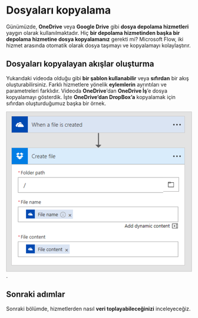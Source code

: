 # <a name="copy-files"></a>Dosyaları kopyalama
Günümüzde, **OneDrive** veya **Google Drive** gibi **dosya depolama hizmetleri** yaygın olarak kullanılmaktadır.  Hiç **bir depolama hizmetinden başka bir depolama hizmetine dosya kopyalamanız** gerekti mi?  Microsoft Flow, iki hizmet arasında otomatik olarak dosya taşımayı ve kopyalamayı kolaylaştırır.

## <a name="creating-flows-that-copy-files"></a>Dosyaları kopyalayan akışlar oluşturma
Yukarıdaki videoda olduğu gibi **bir şablon kullanabilir** veya **sıfırdan** bir akış oluşturabilirsiniz.  Farklı hizmetlere yönelik **eylemlerin** ayrıntıları ve parametreleri farklıdır.  Videoda **OneDrive**’dan **OneDrive İş**’e dosya kopyalamayı gösterdik.  İşte **OneDrive’dan DropBox’a** kopyalamak için sıfırdan oluşturduğumuz başka bir örnek.

![OneDrive’dan DropBox’a](./media/learning-copy-files/onedrive-to-dropbox.png).

## <a name="next-steps"></a>Sonraki adımlar
Sonraki bölümde, hizmetlerden nasıl **veri toplayabileceğinizi** inceleyeceğiz.


